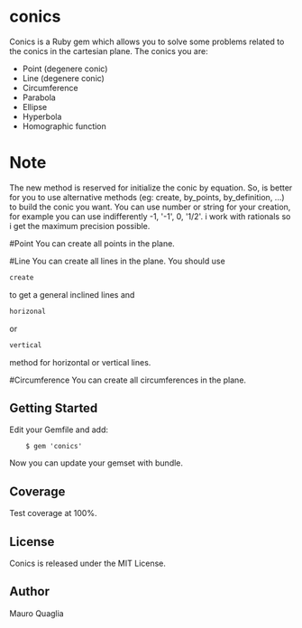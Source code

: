 # conics
Conics is a Ruby gem which allows you to solve some problems related to the conics in the cartesian plane.
The conics you are:
* Point (degenere conic)
* Line (degenere conic)
* Circumference
* Parabola
* Ellipse
* Hyperbola
* Homographic function

# Note
The new method is reserved for initialize the conic by equation. 
So, is better for you to use alternative methods (eg: create, by_points, by_definition, ...) to build the conic you want.
You can use number or string for your creation, for example you can use indifferently -1, '-1', 0, '1/2'.
i work with rationals so i get the maximum precision possible.  

#Point
You can create all points in the plane.

#Line
You can create all lines in the plane. 
You should use
```ruby 
create
``` 
to get a general inclined lines and
```ruby 
horizonal
``` 
or

```ruby 
vertical
``` 
method for horizontal or vertical lines.  

#Circumference
You can create all circumferences in the plane. 


## Getting Started
Edit your Gemfile and add:

        $ gem 'conics'
                
Now you can update your gemset with bundle.

## Coverage
Test coverage at 100%.

## License
Conics is released under the MIT License.

## Author
Mauro Quaglia

